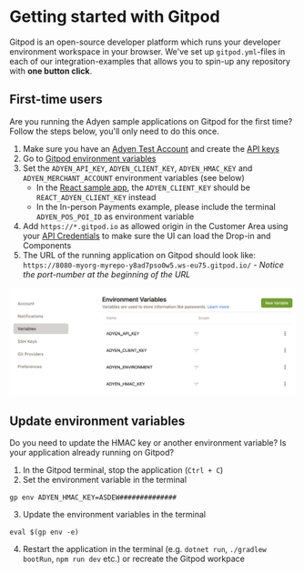 # Getting started with Gitpod

Gitpod is an open-source developer platform which runs your developer environment workspace in your browser.
We've set up `gitpod.yml`-files in each of our integration-examples that allows you to spin-up any repository with **one button click**.

## First-time users

Are you running the Adyen sample applications on Gitpod for the first time? Follow the steps below, you'll only need to do this once.

1. Make sure you have an [Adyen Test Account](https://ca-test.adyen.com/ca/ca/overview/default.shtml) and create the [API keys](https://docs.adyen.com/user-management/how-to-get-the-api-key)
2. Go to [Gitpod environment variables](https://gitpod.io/user/variables)
3. Set the `ADYEN_API_KEY`, `ADYEN_CLIENT_KEY`, `ADYEN_HMAC_KEY` and `ADYEN_MERCHANT_ACCOUNT` environment variables (see below)
    - In the [React sample app](https://github.com/adyen-examples/adyen-react-online-payments), the `ADYEN_CLIENT_KEY` should be `REACT_ADYEN_CLIENT_KEY` instead
    - In the In-person Payments example, please include the terminal `ADYEN_POS_POI_ID` as environment variable
4. Add `https://*.gitpod.io` as allowed origin in the Customer Area using your [API Credentials](https://ca-test.adyen.com/ca/ca/config/api_credentials_new.shtml) to make sure the UI can load the Drop-in and Components
5. The URL of the running application on Gitpod should look like: `https://8080-myorg-myrepo-y8ad7pso0w5.ws-eu75.gitpod.io/` - *Notice the port-number at the beginning of the URL*


![Card checkout demo](gitpod-env-variables.png)

## Update environment variables

Do you need to update the HMAC key or another environment variable? Is your application already running on Gitpod?

1. In the Gitpod terminal, stop the application (`Ctrl + C`)
2. Set the environment variable in the terminal
```shell
gp env ADYEN_HMAC_KEY=ASDEW##############
```
3. Update the environment variables in the terminal
```shell
eval $(gp env -e)
```
4. Restart the application in the terminal (e.g. `dotnet run`, `./gradlew bootRun`, `npm run dev` etc.) or recreate the Gitpod workpace 





